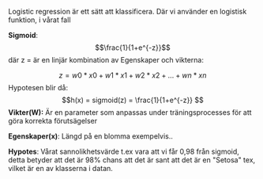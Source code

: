 Logistic regression är ett sätt att klassificera. Där vi använder en logistisk funktion, i vårat fall 

**Sigmoid**:  $$\frac{1}{1+e^{-z}}$$
där z = är en linjär kombination av Egenskaper och vikterna: 

$$z = w0 * x0 + w1 * x1 + w2 * x2 + ... + wn * xn
$$
Hypotesen blir då: 
$$h(x) = sigmoid(z) = \frac{1}{1+e^{-z}}
$$
**Vikter(W):** Är en parameter som anpassas under träningsprocesses för att göra korrekta förutsägelser

**Egenskaper(x)**: Längd på en blomma exempelvis..

**Hypotes**: Vårat sannolikhetsvärde t.ex vara att vi får 0,98 från sigmoid, detta betyder att det är 98% chans att det är sant att det är en "Setosa" tex, vilket är en av klasserna i datan.
